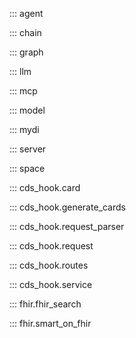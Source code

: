 
::: agent

::: chain

::: graph

::: llm

::: mcp

::: model

::: mydi

::: server

::: space

::: cds_hook.card

::: cds_hook.generate_cards

::: cds_hook.request_parser

::: cds_hook.request

::: cds_hook.routes

::: cds_hook.service

::: fhir.fhir_search

::: fhir.smart_on_fhir